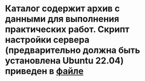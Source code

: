 # Каталог содержит архив с данными для выполнения практических работ. Скрипт настройки сервера (предварительно должна быть установлена Ubuntu 22.04) приведен в [файле](docs/setup_jupyterhub_clean.sh)
